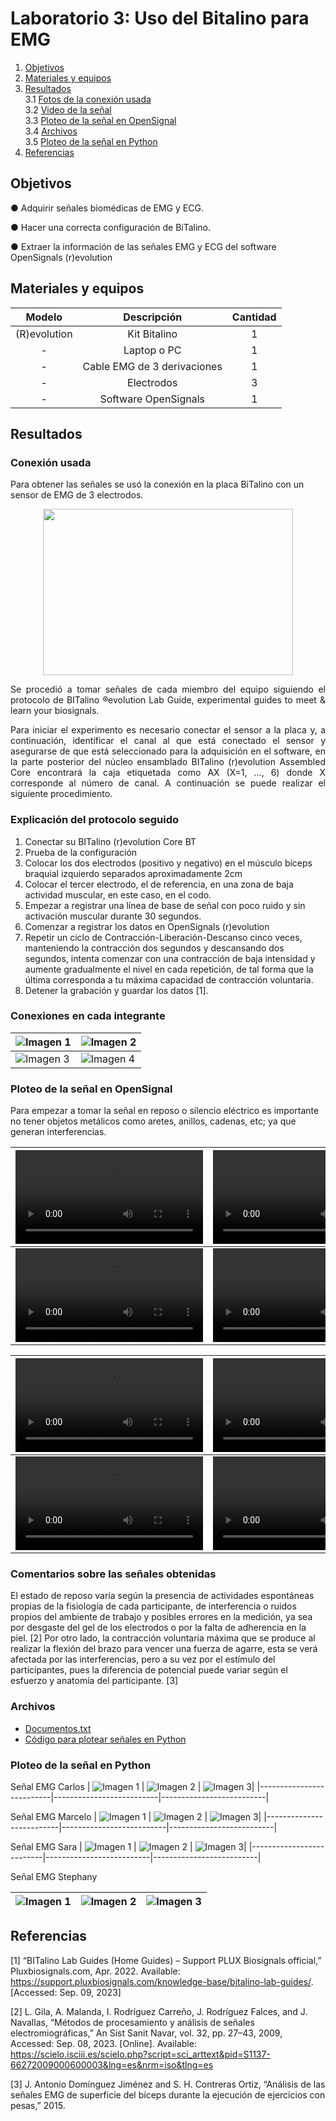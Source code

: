 # Laboratorio 3: Uso del Bitalino para EMG

1. [Objetivos](#obj)
2. [Materiales y equipos](#mat)
3. [Resultados](#resul)\
     3.1 [Fotos de la conexión usada](#conex)\
     3.2 [Video de la señal](#senal)\
     3.3 [Ploteo de la señal en OpenSignal](#plot)\
     3.4 [Archivos](#arch)\
     3.5 [Ploteo de la señal en Python](#plote)
4. [Referencias](#ref)

## **Objetivos** <a name="obj"></a>

● Adquirir señales biomédicas de EMG y ECG.

● Hacer una correcta configuración de BiTalino.

● Extraer la información de las señales EMG y ECG del software OpenSignals (r)evolution

## **Materiales y equipos** <a name="mat"></a>

<div align="center">

| Modelo | Descripción | Cantidad |
|:-------------:|:-------------:|:-------------:|
| (R)evolution | Kit Bitalino | 1 |
| - | Laptop o PC | 1 |
| - | Cable EMG de 3 derivaciones | 1 |
| - | Electrodos | 3 |
| - | Software OpenSignals | 1 |

</div>

## **Resultados** <a name="resul"></a>

### **Conexión usada** <a name="conex"></a>

Para obtener las señales se usó la conexión en la placa BiTalino con un sensor de EMG de 3 electrodos.

<p align="center"><img src="https://github.com/StephanySamaniego/ISB_Grupo2-2023-2/blob/main/Dise%C3%B1o/Posicion%20_electrodos.jpg?raw=true" width="400" height="266"></p>
</p>

<p align="justify">
Se procedió a tomar señales de cada miembro del equipo siguiendo el protocolo de BITalino ®evolution Lab Guide, experimental guides to meet & learn your biosignals.

<p align="justify">
Para iniciar el experimento es necesario conectar el sensor a la placa y, a continuación, identificar el canal al que está conectado el sensor y asegurarse de que está seleccionado para la adquisición en el software, en la parte posterior del núcleo ensamblado BITalino (r)evolution Assembled Core encontrará la caja etiquetada como AX (X=1, ..., 6) donde X corresponde al número de canal. A continuación se puede realizar el siguiente procedimiento.

### Explicación del protocolo seguido

1. Conectar su BITalino (r)evolution Core BT
2. Prueba de la configuración
3. Colocar los dos electrodos (positivo y negativo) en el músculo bíceps braquial izquierdo separados aproximadamente 2cm
4. Colocar el tercer electrodo, el de referencia, en una zona de baja actividad muscular, en este caso, en el codo.
5. Empezar a registrar una línea de base de señal con poco ruido y sin activación muscular durante 30 segundos.
6. Comenzar a registrar los datos en OpenSignals (r)evolution
7. Repetir un ciclo de Contracción-Liberación-Descanso cinco veces, manteniendo la contracción dos segundos y descansando dos segundos, intenta comenzar con una contracción de baja intensidad y aumente gradualmente el nivel en cada repetición, de tal forma que la última corresponda a tu máxima capacidad de contracción voluntaria.
8. Detener  la grabación y guardar los datos [1].

### Conexiones en cada integrante

| ![Imagen 1](https://github.com/StephanySamaniego/ISB_Grupo2-2023-2/blob/main/Dise%C3%B1o/Conexion_Carlos.jpg?raw=true) | ![Imagen 2](https://github.com/StephanySamaniego/ISB_Grupo2-2023-2/blob/main/Dise%C3%B1o/Conexion_Marcelo.jpg?raw=true) |
|--------------------------|--------------------------|
| ![Imagen 3](https://github.com/StephanySamaniego/ISB_Grupo2-2023-2/blob/main/Dise%C3%B1o/Conexion_Sara.jpg?raw=true) | ![Imagen 4](https://github.com/StephanySamaniego/ISB_Grupo2-2023-2/blob/main/Dise%C3%B1o/Conexion_Steph.jpg?raw=true) |

### Ploteo de la señal en OpenSignal <a name="plot"></a>
Para empezar a tomar la señal en reposo o silencio eléctrico es importante no tener objetos metálicos como aretes, anillos, cadenas, etc; ya que generan interferencias.


|<video src=" https://github.com/StephanySamaniego/ISB_Grupo2-2023-2/assets/99302662/f83ecbe1-9d87-483c-9fca-0acb900327c7">|<video src="https://github.com/StephanySamaniego/ISB_Grupo2-2023-2/assets/99302662/f83ecbe1-9d87-483c-9fca-0acb900327c7">|
|--------------------------|--------------------------|
|<video src="https://github.com/StephanySamaniego/ISB_Grupo2-2023-2/assets/99302662/ab7bdc4d-9740-4748-a667-f6e4897306f6 ">|<video src="https://github.com/StephanySamaniego/ISB_Grupo2-2023-2/assets/99302662/16f3f9ee-0a9f-429c-9950-d94414c28468">|

|<video src=" https://github.com/StephanySamaniego/ISB_Grupo2-2023-2/assets/99302662/f83ecbe1-9d87-483c-9fca-0acb900327c7">|<video src="https://github.com/StephanySamaniego/ISB_Grupo2-2023-2/assets/99302662/ab7bdc4d-9740-4748-a667-f6e4897306f6">|
|--------------------------|--------------------------|
|<video src="https://github.com/StephanySamaniego/ISB_Grupo2-2023-2/assets/99302662/ab7bdc4d-9740-4748-a667-f6e4897306f6 ">|<video src="https://github.com/StephanySamaniego/ISB_Grupo2-2023-2/assets/99302662/2f495126-186e-4d6d-9352-d40d366348fd">|



### Comentarios sobre las señales obtenidas

El estado de reposo varía según la presencia de actividades espontáneas propias de la fisiología de cada participante, de interferencia o ruidos propios del ambiente de trabajo y posibles errores en la medición, ya sea por desgaste del gel de los electrodos o por la falta de adherencia en la piel. [2]
Por otro lado, la contracción voluntaria máxima que se produce al realizar la flexión del brazo para vencer una fuerza de agarre, esta se verá afectada por las interferencias, pero a su vez por el estímulo del participantes, pues la diferencia de potencial puede variar según el esfuerzo y anatomía del participante. [3]

### **Archivos** <a name="arch"></a>

- [Documentos.txt](https://github.com/StephanySamaniego/ISB_Grupo2-2023-2/tree/main/Documentacion/Laboratorio%2003%20-%20BiTalino/Documentos)
- [Código para plotear señales en Python](https://github.com/StephanySamaniego/ISB_Grupo2-2023-2/tree/main/Documentacion/Laboratorio%2003%20-%20BiTalino/C%C3%B3digo)

### **Ploteo de la señal en Python** <a name="plote"></a>

Señal EMG Carlos
| ![Imagen 1](https://github.com/StephanySamaniego/ISB_Grupo2-2023-2/blob/main/Dise%C3%B1o/Laboratorio_03/Se%C3%B1al_Carlos.JPG?raw=true) | ![Imagen 2](https://github.com/StephanySamaniego/ISB_Grupo2-2023-2/blob/main/Dise%C3%B1o/Laboratorio_03/FFT_Carlos.JPG?raw=true) | ![Imagen 3](https://github.com/StephanySamaniego/ISB_Grupo2-2023-2/blob/main/Dise%C3%B1o/Laboratorio_03/Segmentos_Carlos.JPG?raw=true)|
|--------------------------|--------------------------|--------------------------|

Señal EMG Marcelo
| ![Imagen 1](https://github.com/StephanySamaniego/ISB_Grupo2-2023-2/blob/main/Dise%C3%B1o/Laboratorio_03/Se%C3%B1al_Marcelo.JPG?raw=true) | ![Imagen 2](https://github.com/StephanySamaniego/ISB_Grupo2-2023-2/blob/main/Dise%C3%B1o/Laboratorio_03/FFT_Marcelo.JPG?raw=true) | ![Imagen 3](https://github.com/StephanySamaniego/ISB_Grupo2-2023-2/blob/main/Dise%C3%B1o/Laboratorio_03/Segmentos_Marcelo.JPG?raw=true)|
|--------------------------|--------------------------|--------------------------|

Señal EMG Sara
| ![Imagen 1](https://github.com/StephanySamaniego/ISB_Grupo2-2023-2/blob/main/Dise%C3%B1o/Laboratorio_03/Se%C3%B1al_Sara.JPG?raw=true) | ![Imagen 2](https://github.com/StephanySamaniego/ISB_Grupo2-2023-2/blob/main/Dise%C3%B1o/Laboratorio_03/FFT_Sara.JPG?raw=true) | ![Imagen 3](https://github.com/StephanySamaniego/ISB_Grupo2-2023-2/blob/main/Dise%C3%B1o/Laboratorio_03/Segmentos_Sara.JPG?raw=true)|
|--------------------------|--------------------------|--------------------------|

Señal EMG Stephany

| ![Imagen 1](https://github.com/StephanySamaniego/ISB_Grupo2-2023-2/blob/main/Dise%C3%B1o/Laboratorio_03/Se%C3%B1al_Stephany.JPG?raw=true) | ![Imagen 2](https://github.com/StephanySamaniego/ISB_Grupo2-2023-2/blob/main/Dise%C3%B1o/Laboratorio_03/FFT_Stephany.JPG?raw=true) | ![Imagen 3](https://github.com/StephanySamaniego/ISB_Grupo2-2023-2/blob/main/Dise%C3%B1o/Laboratorio_03/Segmentos_Stephany.JPG?raw=true)|
|--------------------------|--------------------------|--------------------------|

## Referencias <a name="ref"></a>


[1] “BITalino Lab Guides (Home Guides) – Support PLUX Biosignals official,” Pluxbiosignals.com, Apr. 2022. Available: https://support.pluxbiosignals.com/knowledge-base/bitalino-lab-guides/. [Accessed: Sep. 09, 2023]

[2] L. Gila, A. Malanda, I. Rodríguez Carreño, J. Rodríguez Falces, and J. Navallas, “Métodos de procesamiento y análisis de señales electromiográficas,” An Sist Sanit Navar, vol. 32, pp. 27–43, 2009, Accessed: Sep. 08, 2023. [Online]. Available: https://scielo.isciii.es/scielo.php?script=sci_arttext&pid=S1137-66272009000600003&lng=es&nrm=iso&tlng=es 

[3] J. Antonio Domínguez Jiménez and S. H. Contreras Ortiz, “Análisis de las señales EMG de superficie del bíceps durante la ejecución de ejercicios con pesas,” 2015.
‌